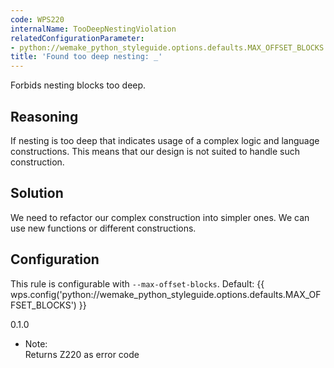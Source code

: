 ```yaml
---
code: WPS220
internalName: TooDeepNestingViolation
relatedConfigurationParameter:
- python://wemake_python_styleguide.options.defaults.MAX_OFFSET_BLOCKS
title: 'Found too deep nesting: _'
---
```


Forbids nesting blocks too deep.

## Reasoning
If nesting is too deep that indicates usage of a complex logic and
language constructions. This means that our design is not suited to
handle such construction.

## Solution
We need to refactor our complex construction into simpler ones. We
can use new functions or different constructions.

## Configuration
This rule is configurable with `--max-offset-blocks`. Default:
{{ wps.config('python://wemake_python_styleguide.options.defaults.MAX_OFFSET_BLOCKS') }}

<div class="versionadded">

0.1.0

</div>

  - Note:  
    Returns Z220 as error code